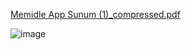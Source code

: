 [Memidle App Sunum (1)_compressed.pdf](https://github.com/user-attachments/files/18996301/Memidle.App.Sunum.1._compressed.pdf)


![image](https://github.com/user-attachments/assets/3830a0fa-7d55-4c53-8f79-313318f3e403)

